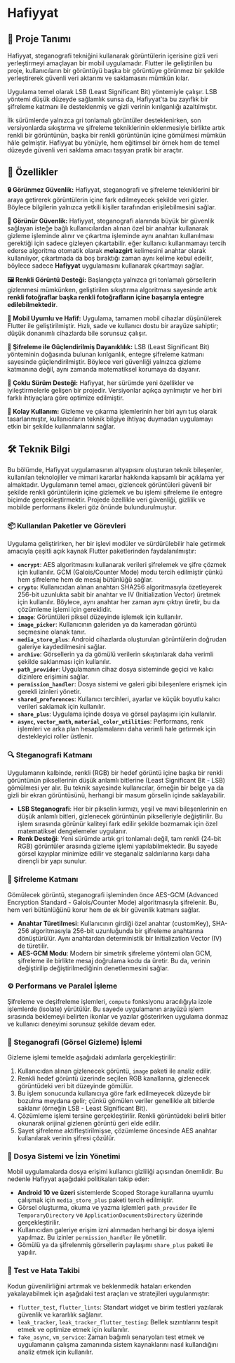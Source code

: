# Hafiyyat

## 📌 Proje Tanımı

Hafiyyat, steganografi tekniğini kullanarak görüntülerin içerisine gizli veri yerleştirmeyi amaçlayan bir mobil uygulamadır. Flutter ile geliştirilen bu proje, kullanıcıların bir görüntüyü başka bir görüntüye görünmez bir şekilde yerleştirerek güvenli veri aktarımı ve saklamasını mümkün kılar.


Uygulama temel olarak LSB (Least Significant Bit) yöntemiyle çalışır. LSB yöntemi düşük düzeyde sağlamlık sunsa da, Hafiyyat’ta bu zayıflık bir şifreleme katmanı ile desteklenmiş ve gizli verinin kırılganlığı azaltılmıştır.


İlk sürümlerde yalnızca gri tonlamalı görüntüler desteklenirken, son versiyonlarda sıkıştırma ve şifreleme tekniklerinin eklenmesiyle birlikte artık renkli bir görüntünün, başka bir renkli görüntünün içine gömülmesi mümkün hâle gelmiştir. Hafiyyat bu yönüyle, hem eğitimsel bir örnek hem de temel düzeyde güvenli veri saklama amacı taşıyan pratik bir araçtır.


## 🎯 Özellikler

**🔒 Görünmez Güvenlik:**
Hafiyyat, steganografi ve şifreleme tekniklerini bir araya getirerek görüntülerin içine fark edilmeyecek şekilde veri gizler. Böylece bilgilerin yalnızca yetkili kişiler tarafından erişilebilmesini sağlar.

**🔑 Görünür Güvenlik:**
Hafiyyat, steganografi alanında büyük bir güvenlik sağlayan isteğe bağlı kullanıcılardan alınan özel bir anahtar kullanarak gizleme işleminde alınır ve çıkartma işleminde aynı anahtarı kullanılması gerektiği için sadece gizleyen çıkartabilir. eğer kullanıcı kullanmamayı tercih ederse algoritma otomatik olarak **melazgirt** kelimesini anahtar olarak kullanılıyor, çıkartmada da boş bıraktığı zaman aynı kelime kebul edeilir, böylece sadece **Hafiyyat** uygulamasını kullanarak çıkartmayı sağlar.

**🖼️ Renkli Görüntü Desteği:**
Başlangıçta yalnızca gri tonlamalı görsellerin gizlenmesi mümkünken, geliştirilen sıkıştırma algoritması sayesinde artık **renkli fotoğraflar başka renkli fotoğrafların içine başarıyla entegre edilebilmektedir**.

**📱 Mobil Uyumlu ve Hafif:**
Uygulama, tamamen mobil cihazlar düşünülerek Flutter ile geliştirilmiştir. Hızlı, sade ve kullanıcı dostu bir arayüze sahiptir; düşük donanımlı cihazlarda bile sorunsuz çalışır.

**🔐 Şifreleme ile Güçlendirilmiş Dayanıklılık:**
LSB (Least Significant Bit) yönteminin doğasında bulunan kırılganlık, entegre şifreleme katmanı sayesinde güçlendirilmiştir. Böylece veri güvenliği yalnızca gizleme katmanına değil, aynı zamanda matematiksel korumaya da dayanır.

**📂 Çoklu Sürüm Desteği:**
Hafiyyat, her sürümde yeni özellikler ve iyileştirmelerle gelişen bir projedir. Versiyonlar açıkça ayrılmıştır ve her biri farklı ihtiyaçlara göre optimize edilmiştir.

**🚀 Kolay Kullanım:**
Gizleme ve çıkarma işlemlerinin her biri ayrı tuş olarak tasarlanmıştır, kullanıcıların teknik bilgiye ihtiyaç duymadan uygulamayı etkin bir şekilde kullanmalarını sağlar.


## 🛠️ Teknik Bilgi

Bu bölümde, Hafiyyat uygulamasının altyapısını oluşturan teknik bileşenler, kullanılan teknolojiler ve mimari kararlar hakkında kapsamlı bir açıklama yer almaktadır. Uygulamanın temel amacı, gizlencek görüntüleri güvenli bir şekilde renkli görüntülerin içine gizlemek ve bu işlemi şifreleme ile entegre biçimde gerçekleştirmektir. Projede özellikle veri güvenliği, gizlilik ve mobilde performans ilkeleri göz önünde bulundurulmuştur.


### 📦 Kullanılan Paketler ve Görevleri

Uygulama geliştirirken, her bir işlevi modüler ve sürdürülebilir hale getirmek amacıyla çeşitli açık kaynak Flutter paketlerinden faydalanılmıştır:

* **`encrypt`**: AES algoritmasını kullanarak verileri şifrelemek ve şifre çözmek için kullanılır. GCM (Galois/Counter Mode) modu tercih edilmiştir çünkü hem şifreleme hem de mesaj bütünlüğü sağlar.
* **`crypto`**: Kullanıcıdan alınan anahtarı SHA256 algoritmasıyla özetleyerek 256-bit uzunlukta sabit bir anahtar ve IV (Initialization Vector) üretmek için kullanılır. Böylece, aynı anahtar her zaman aynı çıktıyı üretir, bu da çözümleme işlemi için gereklidir.
* **`image`**: Görüntüleri piksel düzeyinde işlemek için kullanılır.
* **`image_picker`**: Kullanıcının galeriden ya da kameradan görüntü seçmesine olanak tanır.
* **`media_store_plus`**: Android cihazlarda oluşturulan görüntülerin doğrudan galeriye kaydedilmesini sağlar.
* **`archive`**: Görsellerin ya da gömülü verilerin sıkıştırılarak daha verimli şekilde saklanması için kullanılır.
* **`path_provider`**: Uygulamanın cihaz dosya sisteminde geçici ve kalıcı dizinlere erişimini sağlar.
* **`permission_handler`**: Dosya sistemi ve galeri gibi bileşenlere erişmek için gerekli izinleri yönetir.
* **`shared_preferences`**: Kullanıcı tercihleri, ayarlar ve küçük boyutlu kalıcı verileri saklamak için kullanılır.
* **`share_plus`**: Uygulama içinde dosya ve görsel paylaşımı için kullanılır.
* **`async`, `vector_math`, `material_color_utilities`**: Performans, renk işlemleri ve arka plan hesaplamalarını daha verimli hale getirmek için destekleyici roller üstlenir.


### 🔍 Steganografi Katmanı

Uygulamanın kalbinde, renkli (RGB) bir hedef görüntü içine başka bir renkli görüntünün piksellerinin düşük anlamlı bitlerine (Least Significant Bit - LSB) gömülmesi yer alır. Bu teknik sayesinde kullanıcılar, örneğin bir belge ya da gizli bir ekran görüntüsünü, herhangi bir masum görselin içinde saklayabilir.

* **LSB Steganografi**: Her bir pikselin kırmızı, yeşil ve mavi bileşenlerinin en düşük anlamlı bitleri, gizlenecek görüntünün pikselleriyle değiştirilir. Bu işlem sırasında görünür kaliteyi fark edilir şekilde bozmamak için özel matematiksel dengelemeler uygulanır.
* **Renk Desteği**: Yeni sürümde artık gri tonlamalı değil, tam renkli (24-bit RGB) görüntüler arasında gizleme işlemi yapılabilmektedir. Bu sayede görsel kayıplar minimize edilir ve steganaliz saldırılarına karşı daha dirençli bir yapı sunulur.


### 🔐 Şifreleme Katmanı

Gömülecek görüntü, steganografi işleminden önce AES-GCM (Advanced Encryption Standard - Galois/Counter Mode) algoritmasıyla şifrelenir. Bu, hem veri bütünlüğünü korur hem de ek bir güvenlik katmanı sağlar.

* **Anahtar Türetilmesi**: Kullanıcının girdiği özel anahtar (customKey), SHA-256 algoritmasıyla 256-bit uzunluğunda bir şifreleme anahtarına dönüştürülür. Aynı anahtardan deterministik bir Initialization Vector (IV) de türetilir.
* **AES-GCM Modu**: Modern bir simetrik şifreleme yöntemi olan GCM, şifreleme ile birlikte mesaj doğrulama kodu da üretir. Bu da, verinin değiştirilip değiştirilmediğinin denetlenmesini sağlar.


### ⚙️ Performans ve Paralel İşleme

Şifreleme ve deşifreleme işlemleri, `compute` fonksiyonu aracılığıyla izole işlemlerde (isolate) yürütülür. Bu sayede uygulamanın arayüzü işlem sırasında beklemeyi belirten ikonlar ve yazılar gösterirken uygulama donmaz ve kullanıcı deneyimi sorunsuz şekilde devam eder.


### 🎨 Steganografi (Görsel Gizleme) İşlemi

Gizleme işlemi temelde aşağıdaki adımlarla gerçekleştirilir:

1. Kullanıcıdan alınan gizlenecek görüntü, `image` paketi ile analiz edilir.
2. Renkli hedef görüntü üzerinde seçilen RGB kanallarına, gizlenecek görüntüdeki veri bit düzeyinde gömülür.
3. Bu işlem sonucunda kullanıcıya göre fark edilmeyecek düzeyde bir bozulma meydana gelir; çünkü gömülen veriler genellikle alt bitlerde saklanır (örneğin LSB - Least Significant Bit).
4. Çözümleme işlemi tersine gerçekleştirilir. Renkli görüntüdeki belirli bitler okunarak orijinal gizlenen görüntü geri elde edilir.
5. Şayet şifreleme aktifleştirilmişse, çözümleme öncesinde AES anahtar kullanılarak verinin şifresi çözülür.

### 📁 Dosya Sistemi ve İzin Yönetimi

Mobil uygulamalarda dosya erişimi kullanıcı gizliliği açısından önemlidir. Bu nedenle Hafiyyat aşağıdaki politikaları takip eder:

* **Android 10 ve üzeri** sistemlerde Scoped Storage kurallarına uyumlu çalışmak için `media_store_plus` paketi tercih edilmiştir.
* Görsel oluşturma, okuma ve yazma işlemleri `path_provider` ile `TemporaryDirectory` ve `ApplicationDocumentsDirectory` üzerinde gerçekleştirilir.
* Kullanıcıdan galeriye erişim izni alınmadan herhangi bir dosya işlemi yapılmaz. Bu izinler `permission_handler` ile yönetilir.
* Gömülü ya da şifrelenmiş görsellerin paylaşımı `share_plus` paketi ile yapılır.


### 🧪 Test ve Hata Takibi

Kodun güvenilirliğini artırmak ve beklenmedik hataları erkenden yakalayabilmek için aşağıdaki test araçları ve stratejileri uygulanmıştır:

* `flutter_test`, `flutter_lints`: Standart widget ve birim testleri yazılarak güvenlik ve kararlılık sağlanır.
* `leak_tracker`, `leak_tracker_flutter_testing`: Bellek sızıntılarını tespit etmek ve optimize etmek için kullanılır.
* `fake_async`, `vm_service`: Zaman bağımlı senaryoları test etmek ve uygulamanın çalışma zamanında sistem kaynaklarını nasıl kullandığını analiz etmek için kullanılır.




